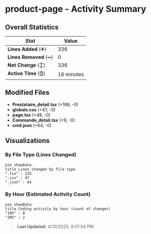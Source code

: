# product-page - Activity Summary 

## Overall Statistics

| Stat                   | Value                                                             |
| ---------------------- | ----------------------------------------------------------------- |
| **Lines Added** (➕)   | 336                                          |
| **Lines Removed** (➖) | 0                                        |
| **Net Change** (↕)    | 336                |
| **Active Time** (⌚)   | 16 minutes |


## Modified Files
- **Prestataire_detail.tsx** (+168, -0)
- **globals.css** (+47, -0)
- **page.tsx** (+48, -0)
- **Commande_detail.tsx** (+9, -0)
- **cmd.json** (+64, -0)

## Visualizations

### By File Type (Lines Changed)

```mermaid
pie showData
title Lines changed by file type
".tsx" : 225
".css" : 47
".json" : 64
```

### By Hour (Estimated Activity Count)

```mermaid
pie showData
title Coding activity by hour (count of changes)
"19h" : 8
"20h" : 2
```


> **Last Updated:** 4/10/2025, 8:01:54 PM